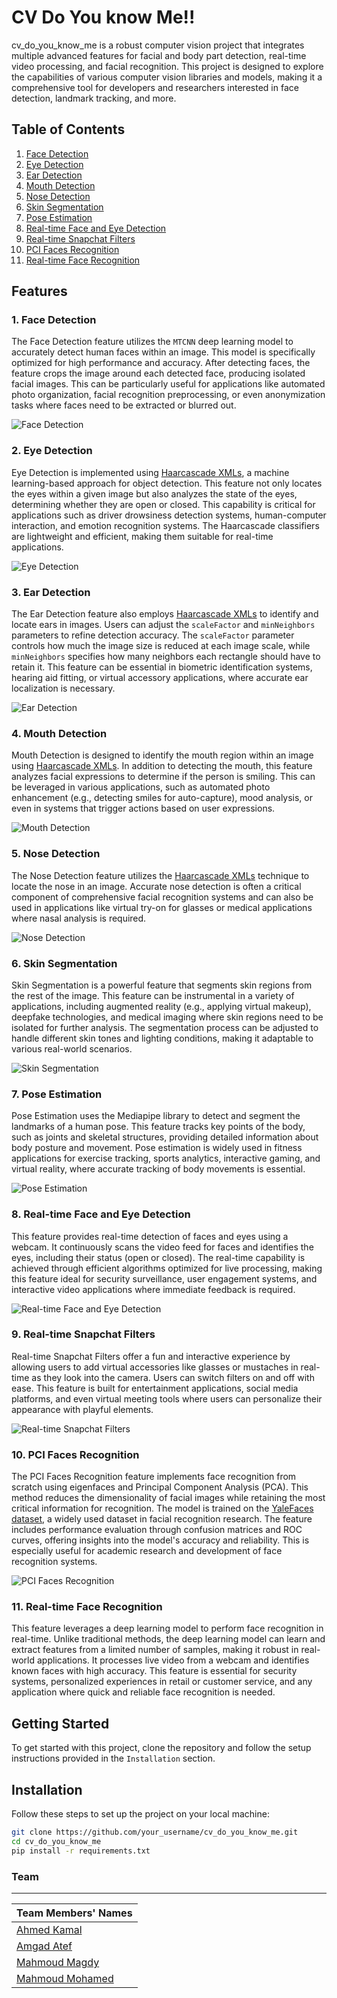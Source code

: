 # CV Do You know Me!!

cv_do_you_know_me is a robust computer vision project that integrates multiple advanced features for facial and body part detection, real-time video processing, and facial recognition. This project is designed to explore the capabilities of various computer vision libraries and models, making it a comprehensive tool for developers and researchers interested in face detection, landmark tracking, and more.

## Table of Contents
1. [Face Detection](#face-detection)
2. [Eye Detection](#eye-detection)
3. [Ear Detection](#ear-detection)
4. [Mouth Detection](#mouth-detection)
5. [Nose Detection](#nose-detection)
6. [Skin Segmentation](#skin-segmentation)
7. [Pose Estimation](#pose-estimation)
8. [Real-time Face and Eye Detection](#real-time-face-and-eye-detection)
9. [Real-time Snapchat Filters](#real-time-snapchat-filters)
10. [PCI Faces Recognition](#pci-faces-recognition)
11. [Real-time Face Recognition](#real-time-face-recognition)

## Features

### 1. Face Detection
The Face Detection feature utilizes the `MTCNN` deep learning model to accurately detect human faces within an image. This model is specifically optimized for high performance and accuracy. After detecting faces, the feature crops the image around each detected face, producing isolated facial images. This can be particularly useful for applications like automated photo organization, facial recognition preprocessing, or even anonymization tasks where faces need to be extracted or blurred out.

![Face Detection](gifs/face.gif)

### 2. Eye Detection
Eye Detection is implemented using [Haarcascade XMLs](XMLs), a machine learning-based approach for object detection. This feature not only locates the eyes within a given image but also analyzes the state of the eyes, determining whether they are open or closed. This capability is critical for applications such as driver drowsiness detection systems, human-computer interaction, and emotion recognition systems. The Haarcascade classifiers are lightweight and efficient, making them suitable for real-time applications.

![Eye Detection](gifs/eye.gif)

### 3. Ear Detection
The Ear Detection feature also employs [Haarcascade XMLs](XMLs) to identify and locate ears in images. Users can adjust the `scaleFactor` and `minNeighbors` parameters to refine detection accuracy. The `scaleFactor` parameter controls how much the image size is reduced at each image scale, while `minNeighbors` specifies how many neighbors each rectangle should have to retain it. This feature can be essential in biometric identification systems, hearing aid fitting, or virtual accessory applications, where accurate ear localization is necessary.

![Ear Detection](gifs/ear.gif)

### 4. Mouth Detection
Mouth Detection is designed to identify the mouth region within an image using [Haarcascade XMLs](XMLs). In addition to detecting the mouth, this feature analyzes facial expressions to determine if the person is smiling. This can be leveraged in various applications, such as automated photo enhancement (e.g., detecting smiles for auto-capture), mood analysis, or even in systems that trigger actions based on user expressions.

![Mouth Detection](gifs/mouth.gif)

### 5. Nose Detection
The Nose Detection feature utilizes the [Haarcascade XMLs](XMLs) technique to locate the nose in an image. Accurate nose detection is often a critical component of comprehensive facial recognition systems and can also be used in applications like virtual try-on for glasses or medical applications where nasal analysis is required.

![Nose Detection](gifs/nose.gif)

### 6. Skin Segmentation
Skin Segmentation is a powerful feature that segments skin regions from the rest of the image. This feature can be instrumental in a variety of applications, including augmented reality (e.g., applying virtual makeup), deepfake technologies, and medical imaging where skin regions need to be isolated for further analysis. The segmentation process can be adjusted to handle different skin tones and lighting conditions, making it adaptable to various real-world scenarios.

![Skin Segmentation](gifs/skin.gif)

### 7. Pose Estimation
Pose Estimation uses the Mediapipe library to detect and segment the landmarks of a human pose. This feature tracks key points of the body, such as joints and skeletal structures, providing detailed information about body posture and movement. Pose estimation is widely used in fitness applications for exercise tracking, sports analytics, interactive gaming, and virtual reality, where accurate tracking of body movements is essential.

![Pose Estimation](gifs/pose.gif)

### 8. Real-time Face and Eye Detection
This feature provides real-time detection of faces and eyes using a webcam. It continuously scans the video feed for faces and identifies the eyes, including their status (open or closed). The real-time capability is achieved through efficient algorithms optimized for live processing, making this feature ideal for security surveillance, user engagement systems, and interactive video applications where immediate feedback is required.

![Real-time Face and Eye Detection](gifs/detection.gif)

### 9. Real-time Snapchat Filters
Real-time Snapchat Filters offer a fun and interactive experience by allowing users to add virtual accessories like glasses or mustaches in real-time as they look into the camera. Users can switch filters on and off with ease. This feature is built for entertainment applications, social media platforms, and even virtual meeting tools where users can personalize their appearance with playful elements.

![Real-time Snapchat Filters](gifs/filters-min.gif)

### 10. PCI Faces Recognition
The PCI Faces Recognition feature implements face recognition from scratch using eigenfaces and Principal Component Analysis (PCA). This method reduces the dimensionality of facial images while retaining the most critical information for recognition. The model is trained on the [YaleFaces dataset](https://www.kaggle.com/datasets/olgabelitskaya/yale-face-database), a widely used dataset in facial recognition research. The feature includes performance evaluation through confusion matrices and ROC curves, offering insights into the model's accuracy and reliability. This is especially useful for academic research and development of face recognition systems.

![PCI Faces Recognition](gifs/recognition.gif)

### 11. Real-time Face Recognition
This feature leverages a deep learning model to perform face recognition in real-time. Unlike traditional methods, the deep learning model can learn and extract features from a limited number of samples, making it robust in real-world applications. It processes live video from a webcam and identifies known faces with high accuracy. This feature is essential for security systems, personalized experiences in retail or customer service, and any application where quick and reliable face recognition is needed.


## Getting Started
To get started with this project, clone the repository and follow the setup instructions provided in the `Installation` section.

## Installation
Follow these steps to set up the project on your local machine:

```bash
git clone https://github.com/your_username/cv_do_you_know_me.git
cd cv_do_you_know_me
pip install -r requirements.txt
```

### Team
------------------------------------------

| Team Members' Names | 
|---------------------|
| [Ahmed Kamal](https://github.com/AhmedKamalMohammedElSayed)|
| [Amgad Atef](https://github.com/amg-eng)| 
| [Mahmoud Magdy](https://github.com/MahmoudMagdy404)|       
| [Mahmoud Mohamed ](https://github.com/Mahmoudm007)|     
